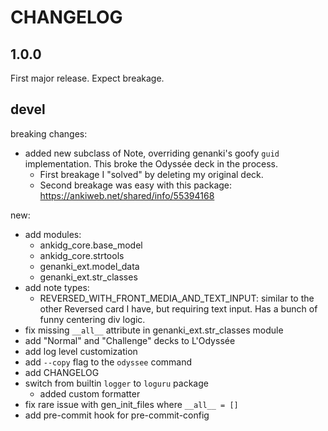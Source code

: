 # CHANGELOG

## 1.0.0

First major release. Expect breakage.

## devel

breaking changes:

- added new subclass of Note, overriding genanki's goofy
  `guid` implementation. This broke the Odyssée deck in the
  process.
  - First breakage I "solved" by deleting my original deck.
  - Second breakage was easy with this package:
    <https://ankiweb.net/shared/info/55394168>

new:

- add modules:
  - ankidg_core.base_model
  - ankidg_core.strtools
  - genanki_ext.model_data
  - genanki_ext.str_classes
- add note types:
  - REVERSED_WITH_FRONT_MEDIA_AND_TEXT_INPUT: similar to the
    other Reversed card I have, but requiring text input.
    Has a bunch of funny centering div logic.
- fix missing `__all__` attribute in genanki_ext.str_classes module
- add "Normal" and "Challenge" decks to L'Odyssée
- add log level customization
- add `--copy` flag to the `odyssee` command
- add CHANGELOG
- switch from builtin `logger` to `loguru` package
  - added custom formatter
- fix rare issue with gen_init_files where `__all__ = []`
- add pre-commit hook for pre-commit-config
